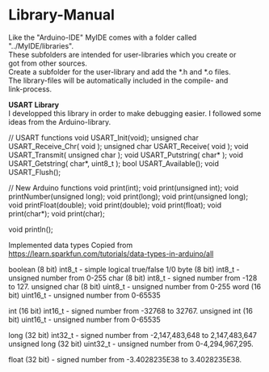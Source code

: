 # Library-Manual
Like the "Arduino-IDE" MyIDE comes with a folder called "../MyIDE/libraries".<br>
These subfolders are intended for user-libraries which you create or<br>
got from other sources.<br>
Create a subfolder for the user-library and add the *.h and *.o files.<br>
The library-files will be automatically included in the compile- and<br>
link-process.<br>

**USART Library**<br>
I developped this library in order to make debugging easier.
I followed some ideas from the Arduino-library.

// USART functions
void USART_Init(void);
unsigned char USART_Receive_Chr( void );
unsigned char USART_Receive( void );
void USART_Transmit( unsigned char );
void USART_Putstring( char* );
void USART_Getstring( char*, uint8_t );
bool USART_Available();
void USART_Flush();

// New Arduino functions
void print(int);
void print(unsigned int);
void printNumber(unsigned long);
void print(long);
void print(unsigned long);
void printFloat(double);
void print(double);
void print(float);
void print(char*);
void print(char);

void println();
	

Implemented data types
Copied from https://learn.sparkfun.com/tutorials/data-types-in-arduino/all

boolean (8 bit)        int8_t    - simple logical true/false 1/0
byte (8 bit)           int8_t    - unsigned number from 0-255
char (8 bit)           int8_t    - signed number from -128 to 127. 
unsigned char (8 bit)  uint8_t   - unsigned number from 0-255
word (16 bit)          uint16_t  - unsigned number from 0-65535

int (16 bit)           int16_t  - signed number from -32768 to 32767.
unsigned int (16 bit)  uint16_t - unsigned number from 0-65535 

long (32 bit)          int32_t  - signed number from -2,147,483,648 to 2,147,483,647
unsigned long (32 bit) uint32_t - unsigned number from 0-4,294,967,295.

float (32 bit)                  - signed number from -3.4028235E38 to 3.4028235E38. 



